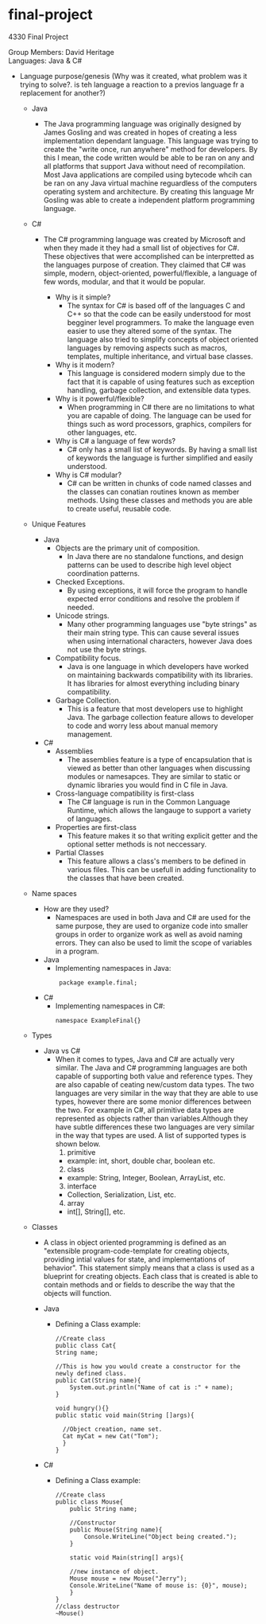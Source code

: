 # final-project
4330 Final Project

Group Members: David Heritage<br />
Languages: Java & C#<br />

* Language purpose/genesis (Why was it created, what problem was it trying to solve?. is teh language a reaction to a previos language fr a replacement for another?)

  * Java
     * The Java programming language was originally designed by James Gosling and was created in hopes of creating a less implementation dependant language. This language was trying to create the "write once, run anywhere" method for developers. By this I mean, the code written would be able to be ran on any and all platforms that support Java without need of recompilation. Most Java applications are compiled using bytecode whcih can be ran on any Java virtual machine reguardless of the computers operating system and architecture. By creating this language Mr Gosling was able to create a independent platform programming language.

  * C#
    * The C# programming language was created by Microsoft and when they made it they had a small list of objectives for C#. These objectives that were accomplished can be interpretted as the languages purpose of creation. They claimed that C# was simple, modern, object-oriented, powerful/flexible, a language of few words, modular, and that it would be popular.
     
      * Why is it simple?
        * The syntax for C# is based off of the languages C and C++ so that the code can be easily understood for most begginer level programmers. To make the language even easier to use they altered some of the syntax. The language also tried to simplify concepts of object oriented languages by removing aspects such as macros, templates, multiple inheritance, and virtual base classes. 
       * Why is it modern?
         * This language is considered modern simply due to the fact that it is capable of using features such as exception handling, garbage collection, and extensible data types.
       * Why is it powerful/flexible?
         * When programming in C# there are no limitations to what you are capable of doing. The language can be used for things such as word processors, graphics, compilers for other languages, etc.
       * Why is C# a language of few words?
         * C# only has a small list of keywords. By having a small list of keywords the language is further simplified and easily understood.
       * Why is C# modular?
         * C# can be written in chunks of code named classes and the classes can conatian routines known as member methods. Using these classes and methods you are able to create useful, reusable code.
         
   * Unique Features
     * Java
       * Objects are the primary unit of composition.
         * In Java there are no standalone functions, and design patterns can be used to describe high level object coordination patterns.
       * Checked Exceptions.
         * By using exceptions, it will force the program to handle expected error conditions and resolve the problem if needed.
       * Unicode strings.
         * Many other programming languages use "byte strings" as their main string type. This can cause several issues when using international characters, however Java does not use the byte strings.
       * Compatibility focus.
         * Java is one language in which developers have worked on maintaining backwards compatibility with its libraries. It has libraries for almost everything including binary compatibility.
       * Garbage Collection.
         * This is a feature that most developers use to highlight Java. The garbage collection feature allows to developer to code and worry less about manual memory management.
     * C#
       * Assemblies
         * The assemblies feature is a type of encapsulation that is viewed as better than other languages when discussing modules or namesapces. They are similar to static or dynamic libraries you would find in C file in Java.
       * Cross-language compatibility is first-class
         * The C# language is run in the Common Language Runtime, which allows the langauge to support a variety of languages.
       * Properties are first-class
         * This feature makes it so that writing explicit getter and the optional setter methods is not neccessary.
       * Partial Classes
         * This feature allows a class's members to be defined in various files. This can be usefull in adding functionality to the classes that have been created.
       
   * Name spaces
   
     * How are they used?
         * Namespaces are used in both Java and C# are used for the same purpose, they are used to organize code into smaller groups in order to organize work as well as avoid naming errors. They can also be used to limit the scope of variables in a program. 
     * Java
       * Implementing namespaces in Java:
         ```
          package example.final;
         ```
     * C#
       * Implementing namespaces in C#:
         ```
         namespace ExampleFinal{}
         ```
         
  * Types
    * Java vs C#
      * When it comes to types, Java and C# are actually very similar. The Java and C# programming languages are both capable of supporting both value and reference types. They are also capable of ceating new/custom data types. The two languages are very similar in the way that they are able to use types, however there are some monior differences between the two. For example in C#, all primitive data types are represented as objects rather than variables.Although they have subtle differences these two languages are very similar in the way that types are used. A list of supported types is shown below.
        1. primitive
          - example: int, short, double char, boolean etc.
        2. class
          - example: String, Integer, Boolean, ArrayList, etc.
        3. interface
          - Collection, Serialization, List, etc.
        4. array
          - int[], String[], etc.
          
          
  * Classes 
    * A class in object oriented programming is defined as an "extensible program-code-template for creating objects, providing intial values for state, and implementations of behavior". This statement simply means that a class is used as a blueprint for creating objects. Each class that is created is able to contain methods and or fields to describe the way that the objects will function.
    * Java
      * Defining a Class example:
        ```
        //Create class
        public class Cat{
        String name;
        
        //This is how you would create a constructor for the newly defined class.
        public Cat(String name){
            System.out.println("Name of cat is :" + name);
        } 
        
        void hungry(){}
        public static void main(String []args){
          
          //Object creation, name set.
          Cat myCat = new Cat("Tom");
          }
        }
        
        ```
        
    * C#
      * Defining a Class example:
        ```
        //Create class
        public class Mouse{
            public String name;
            
            //Constructor
            public Mouse(String name){
                Console.WriteLine("Object being created.");
            }
            
            static void Main(string[] args){
            
            //new instance of object.
            Mouse mouse = new Mouse("Jerry");
            Console.WriteLine("Name of mouse is: {0}", mouse);
            }
        }
        //class destructor
        ~Mouse()
        ```
          
 
        
      
      
    
